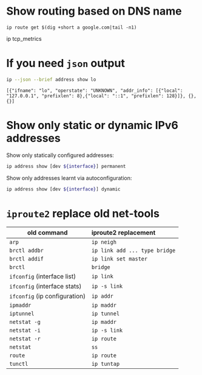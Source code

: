 
# Show routing based on DNS name
```
ip route get $(dig +short a google.com|tail -n1)
```

ip tcp_metrics

# If you need `json` output

```bash
ip --json --brief address show lo
```
```
[{"ifname": "lo", "operstate": "UNKNOWN", "addr_info": [{"local": "127.0.0.1", "prefixlen": 8},{"local": "::1", "prefixlen": 128}]}, {}, {}]
```

# Show only static or dynamic IPv6 addresses
Show only statically configured addresses:
```bash
ip address show [dev ${interface}] permanent
```
Show only addresses learnt via autoconfiguration:
```bash
ip address show [dev ${interface}] dynamic
```

# `iproute2` replace old net-tools

| old command      | iproute2 replacement |
| --------------- |:-----------|
| `arp` | `ip neigh` |
| `brctl addbr` | `ip link add ... type bridge` |
| `brctl addif` | `ip link set master` |
| `brctl` | `bridge` |
| `ifconfig` (interface list) | `ip link` |
| `ifconfig` (interface stats) | `ip -s link` |
| `ifconfig` (ip configuration) | `ip addr` |
| `ipmaddr` | `ip maddr` |
| `iptunnel` | `ip tunnel` |
| `netstat -g` | `ip maddr` |
| `netstat -i` | `ip -s link` |
| `netstat -r` | `ip route` |
| `netstat` | `ss` |
| `route` | `ip route` |
| `tunctl` | `ip tuntap` |
